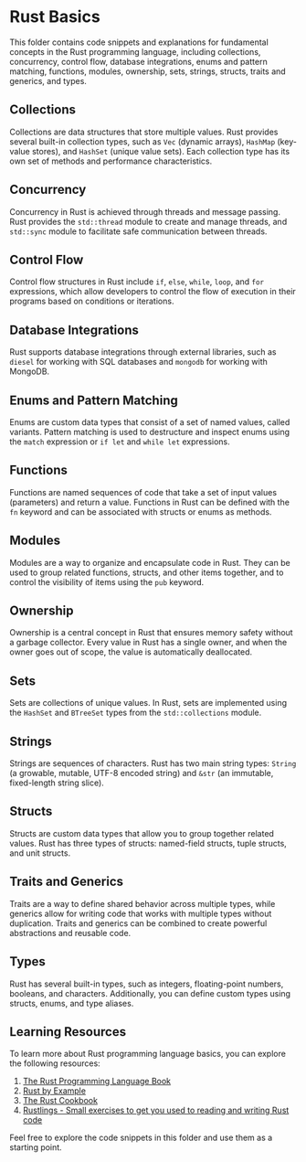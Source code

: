 # Rust Basics

This folder contains code snippets and explanations for fundamental concepts in the Rust programming language, including collections, concurrency, control flow, database integrations, enums and pattern matching, functions, modules, ownership, sets, strings, structs, traits and generics, and types.

## Collections

Collections are data structures that store multiple values. Rust provides several built-in collection types, such as `Vec` (dynamic arrays), `HashMap` (key-value stores), and `HashSet` (unique value sets). Each collection type has its own set of methods and performance characteristics.

## Concurrency

Concurrency in Rust is achieved through threads and message passing. Rust provides the `std::thread` module to create and manage threads, and `std::sync` module to facilitate safe communication between threads.

## Control Flow

Control flow structures in Rust include `if`, `else`, `while`, `loop`, and `for` expressions, which allow developers to control the flow of execution in their programs based on conditions or iterations.

## Database Integrations

Rust supports database integrations through external libraries, such as `diesel` for working with SQL databases and `mongodb` for working with MongoDB.

## Enums and Pattern Matching

Enums are custom data types that consist of a set of named values, called variants. Pattern matching is used to destructure and inspect enums using the `match` expression or `if let` and `while let` expressions.

## Functions

Functions are named sequences of code that take a set of input values (parameters) and return a value. Functions in Rust can be defined with the `fn` keyword and can be associated with structs or enums as methods.

## Modules

Modules are a way to organize and encapsulate code in Rust. They can be used to group related functions, structs, and other items together, and to control the visibility of items using the `pub` keyword.

## Ownership

Ownership is a central concept in Rust that ensures memory safety without a garbage collector. Every value in Rust has a single owner, and when the owner goes out of scope, the value is automatically deallocated.

## Sets

Sets are collections of unique values. In Rust, sets are implemented using the `HashSet` and `BTreeSet` types from the `std::collections` module.

## Strings

Strings are sequences of characters. Rust has two main string types: `String` (a growable, mutable, UTF-8 encoded string) and `&str` (an immutable, fixed-length string slice).

## Structs

Structs are custom data types that allow you to group together related values. Rust has three types of structs: named-field structs, tuple structs, and unit structs.

## Traits and Generics

Traits are a way to define shared behavior across multiple types, while generics allow for writing code that works with multiple types without duplication. Traits and generics can be combined to create powerful abstractions and reusable code.

## Types

Rust has several built-in types, such as integers, floating-point numbers, booleans, and characters. Additionally, you can define custom types using structs, enums, and type aliases.

## Learning Resources

To learn more about Rust programming language basics, you can explore the following resources:

1. [The Rust Programming Language Book](https://doc.rust-lang.org/book/)
2. [Rust by Example](https://doc.rust-lang.org/rust-by-example/)
3. [The Rust Cookbook](https://rust-lang-nursery.github.io/rust-cookbook/)
4. [Rustlings - Small exercises to get you used to reading and writing Rust code](https://github.com/rust-lang/rustlings)

Feel free to explore the code snippets in this folder and use them as a starting point.
